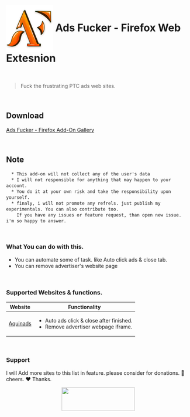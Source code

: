 <h1><img align=center src="logo_128.png" alt="logo" /> Ads Fucker - Firefox Web Extesnion</h1>
<br>

> Fuck the frustrating PTC ads web sites.
<br>


## Download
[Ads Fucker - Firefox Add-On Gallery](https://addons.mozilla.org/en-US/firefox/addon/ads-fucker)

<br>

## Note
```
  * This add-on will not collect any of the user's data 
  * I will not responsible for anything that may happen to your account.
  * You do it at your own risk and take the responsibility upon yourself.
  * finaly, i will not promote any refrels. just publish my experimentals. You can also contribute too. 
    If you have any issues or feature request, than open new issue. i'm so happy to answer. 
```
<br>

### What You can do with this.
- You can automate some of task. like Auto click ads & close tab.
- You can remove advertiser's website page
<br>

### Supported Websites & functions.

|  Website   | Functionality  |
|-------------|----------------|
|<a href="https://www.aquinads.com" target="_blank">Aquinads</a>|<ul><li>Auto ads click & close after finished.</li><li>Remove advertiser webpage iframe.</li></ul>|

<br>

### Support
I will Add more sites to this list in feature. please consider for donations. :smiling_face_with_three_hearts: cheers. :heart: Thanks.
<p align=center>
<a href="https://www.paypal.com/donate?business=GSBCFV8YUBP42&item_name=Donation+for+Ads+Fucker+Development&currency_code=USD"><img src="http://www.skagitfisheries.org/wp-content/uploads/2019/12/paypal-donate-button-png-wordpress-paypal-button-817-1.png" width=200 height=64></a>
</p>
